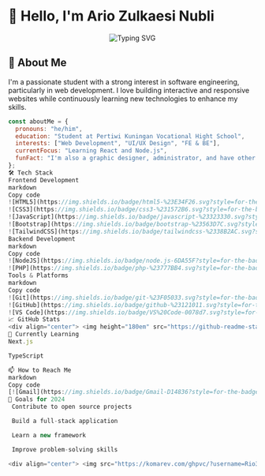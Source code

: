 # 👋 Hello, I'm Ario Zulkaesi Nubli 

<div align="center">
  <img src="https://readme-typing-svg.demolab.com?font=Fira+Code&pause=1000&color=4F8CC9&width=435&lines=Student+%7C+Web+Developer+%7C+Tech+Enthusiast" alt="Typing SVG" />
</div>

## 🚀 About Me

I'm a passionate student with a strong interest in software engineering, particularly in web development. I love building interactive and responsive websites while continuously learning new technologies to enhance my skills.

```javascript
const aboutMe = {
  pronouns: "he/him",
  education: "Student at Pertiwi Kuningan Vocational Hight School",
  interests: ["Web Development", "UI/UX Design", "FE & BE"],
  currentFocus: "Learning React and Node.js",
  funFact: "I'm also a graphic designer, administrator, and have other skills"
};
🛠 Tech Stack
Frontend Development
markdown
Copy code
![HTML5](https://img.shields.io/badge/html5-%23E34F26.svg?style=for-the-badge&logo=html5&logoColor=white)
![CSS3](https://img.shields.io/badge/css3-%231572B6.svg?style=for-the-badge&logo=css3&logoColor=white)
![JavaScript](https://img.shields.io/badge/javascript-%23323330.svg?style=for-the-badge&logo=javascript&logoColor=%23F7DF1E)
![Bootstrap](https://img.shields.io/badge/bootstrap-%23563D7C.svg?style=for-the-badge&logo=bootstrap&logoColor=white)
![TailwindCSS](https://img.shields.io/badge/tailwindcss-%2338B2AC.svg?style=for-the-badge&logo=tailwind-css&logoColor=white)
Backend Development
markdown
Copy code
![NodeJS](https://img.shields.io/badge/node.js-6DA55F?style=for-the-badge&logo=node.js&logoColor=white)
![PHP](https://img.shields.io/badge/php-%23777BB4.svg?style=for-the-badge&logo=php&logoColor=white)
Tools & Platforms
markdown
Copy code
![Git](https://img.shields.io/badge/git-%23F05033.svg?style=for-the-badge&logo=git&logoColor=white)
![GitHub](https://img.shields.io/badge/github-%23121011.svg?style=for-the-badge&logo=github&logoColor=white)
![VS Code](https://img.shields.io/badge/VS%20Code-0078d7.svg?style=for-the-badge&logo=visual-studio-code&logoColor=white)
📈 GitHub Stats
<div align="center"> <img height="180em" src="https://github-readme-stats.vercel.app/api?username=Rio3zN9G&show_icons=true&theme=algolia&include_all_commits=true&count_private=true"/> <img height="180em" src="https://github-readme-stats.vercel.app/api/top-langs/?username=Rio3zN9G&layout=compact&langs_count=8&theme=algolia"/> </div>
🌱 Currently Learning
Next.js

TypeScript

📫 How to Reach Me
markdown
Copy code
[![Gmail](https://img.shields.io/badge/Gmail-D14836?style=for-the-badge&logo=gmail&logoColor=white)](mailto:aryont52@gmail.com)
🎯 Goals for 2024
 Contribute to open source projects

 Build a full-stack application

 Learn a new framework

 Improve problem-solving skills

<div align="center"> <img src="https://komarev.com/ghpvc/?username=Rio3zN9G&label=Profile%20views&color=0e75b6&style=flat" alt="profile views" /> </div> ```
